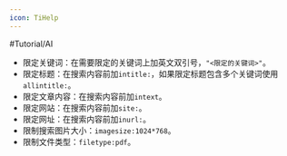 ```yaml
---
icon: TiHelp
---
```

#Tutorial/AI 

- 限定关键词：在需要限定的关键词上加英文双引号，`"<限定的关键词>"`。
- 限定标题：在搜索内容前加`intitle:`，如果限定标题包含多个关键词使用`allintitle:`。
- 限定文章内容：在搜索内容前加`intext`。
- 限定网站：在搜索内容前加`site:`。
- 限定网址：在搜索内容前加`inurl:`。
- 限制搜索图片大小：`imagesize:1024*768`。
- 限制文件类型：`filetype:pdf`。